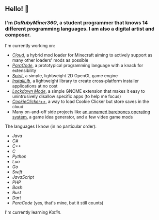 ## Hello! 👋

<!--<div align="left">
  <a href="https://rubydevs.ml/" target="_blank">
    <img
      width="192"
      align="right"
      src="https://github.com/DaRubyMiner360/DaRubyMiner360/blob/main/devcard.svg"
    />
  </a>
</div>-->

### I'm *DaRubyMiner360*, a student programmer that knows 14 different programming languages. I am also a digital artist and composer.

I'm currently working on:
- *[Cloud](https://github.com/CloudLoaderMC/CloudLoader)*, a hybrid mod loader for Minecraft aiming to actively support as many other loaders' mods as possible
- *[ParaCode](https://github.com/ParaCodeLang/ParaCode)*, a prototypical programming language with a knack for extensibility
- *[Spirit](https://gitlab.com/DaRubyMiner360/SpiritEngine)*, a simple, lightweight 2D OpenGL game engine
- *[InstallLib](https://github.com/DaRubyMiner360/InstallLib)*, a lightweight library to create cross-platform installer applications at no cost
- *[Lockdown Mode](https://github.com/DaRubyMiner360/GNOME-LockdownMode)*, a simple GNOME extension that makes it easy to unintrusively disallow specific apps (to help me focus)
- *[CookieClicker++](https://github.com/DaRubyMiner360/CookieClickerPlusPlus)*, a way to load Cookie Clicker but store saves in the cloud
- Many on-and-off side projects like [an unnamed barebones operating system](https://github.com/DaRubyMiner360/NewOS), a game idea generator, and a few video game mods

The languages I know (in no particular order):
- *Java*
- *C#*
- *C++*
- *C*
- *Python*
- *Lua*
- *Go*
- *Swift*
- *JavaScript*
- *PHP*
- *Bash*
- *Rust*
- *Dart*
- *ParaCode* (yes, that's mine, but it still counts)

I'm currently learning *Kotlin*.
